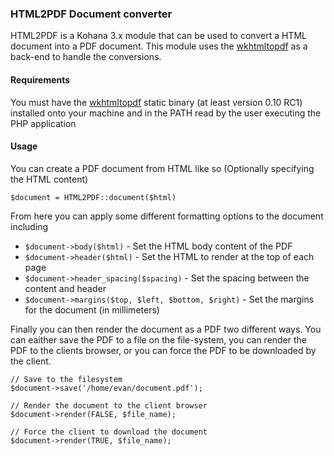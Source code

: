 ### HTML2PDF Document converter

HTML2PDF is a Kohana 3.x module that can be used to convert a HTML document into
a PDF document. This module uses the [wkhtmltopdf](http://code.google.com/p/wkhtmltopdf/)
as a back-end to handle the conversions.

#### Requirements

You must have the [wkhtmltopdf](http://code.google.com/p/wkhtmltopdf/) static
binary (at least version 0.10 RC1) installed onto your machine and in the PATH
read by the user executing the PHP application

#### Usage

You can create a PDF document from HTML like so (Optionally specifying the HTML content)

    $document = HTML2PDF::document($html)

From here you can apply some different formatting options to the document including

 * `$document->body($html)` - Set the HTML body content of the PDF
 * `$document->header($html)` - Set the HTML to render at the top of each page
 * `$document->header_spacing($spacing)` - Set the spacing between the content and header
 * `$document->margins($top, $left, $bottom, $right)` - Set the margins for the document (in millimeters)

Finally you can then render the document as a PDF two different ways. You can
eaither save the PDF to a file on the file-system, you can render the PDF to the
clients browser, or you can force the PDF to be downloaded by the client.

    // Save to the filesystem
    $document->save('/home/evan/document.pdf');

    // Render the document to the client browser
    $document->render(FALSE, $file_name);

    // Force the client to download the document
    $document->render(TRUE, $file_name);
